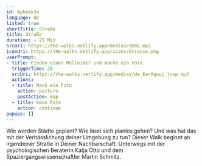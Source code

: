 ```yaml
---
id: Apheek3e
language: de
listed: true
shortTitle: Straße
title: Straße
duration: ~ 25 Min
srcUri: https://the-walks.netlify.app/medias/de02.mp3
iconUri: https://the-walks.netlify.app/icons/Strasse.png
userPrompt:
- title: Finden einen Mülleimer und mache ein Foto.
  triggerTime: 20
  srcUri: https://the-walks.netlify.app/medias/de_Eer0quuj_loop.mp3
  actions:
  - title: Mach ein Foto
    action: picture
    postAction: map
  - title: kein Foto
    action: continue
popups: []
---
```

Wie werden Städte geplant? Wie lässt sich planlos gehen? Und was hat das mit der Verhässlichung deiner Umgebung zu tun? Dieser Walk beginnt an irgendeiner Straße in Deiner Nachbarschaft. Unterwegs mit der psychologischen Beraterin Katja Otto und dem Spaziergangswissenschaftler Martin Schmitz.